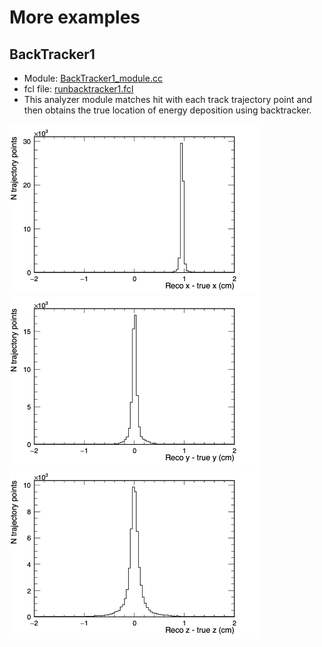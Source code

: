 # More examples

## BackTracker1

* Module: [BackTracker1_module.cc](BackTracker1_module.cc)
* fcl file: [runbacktracker1.fcl](runbacktracker1.fcl)
* This analyzer module matches hit with each track trajectory point and then obtains the true location of energy deposition using backtracker.

<img src="figures/deltax.png" width="400"> <img src="figures/deltay.png" width="400"> <img src="figures/deltaz.png" width="400">
